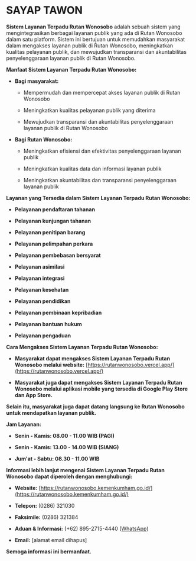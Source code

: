# SAYAP TAWON

**Sistem Layanan Terpadu Rutan Wonosobo** adalah sebuah sistem yang mengintegrasikan berbagai layanan publik yang ada di Rutan Wonosobo dalam satu platform. Sistem ini bertujuan untuk memudahkan masyarakat dalam mengakses layanan publik di Rutan Wonosobo, meningkatkan kualitas pelayanan publik, dan mewujudkan transparansi dan akuntabilitas penyelenggaraan layanan publik di Rutan Wonosobo.

**Manfaat Sistem Layanan Terpadu Rutan Wonosobo:**

* **Bagi masyarakat:**

  * Mempermudah dan mempercepat akses layanan publik di Rutan Wonosobo

  * Meningkatkan kualitas pelayanan publik yang diterima

  * Mewujudkan transparansi dan akuntabilitas penyelenggaraan layanan publik di Rutan Wonosobo

* **Bagi Rutan Wonosobo:**

  * Meningkatkan efisiensi dan efektivitas penyelenggaraan layanan publik

  * Meningkatkan kualitas data dan informasi layanan publik

  * Meningkatkan akuntabilitas dan transparansi penyelenggaraan layanan publik

**Layanan yang Tersedia dalam Sistem Layanan Terpadu Rutan Wonosobo:**

* **Pelayanan pendaftaran tahanan**

* **Pelayanan kunjungan tahanan**

* **Pelayanan penitipan barang**

* **Pelayanan pelimpahan perkara**

* **Pelayanan pembebasan bersyarat**

* **Pelayanan asimilasi**

* **Pelayanan integrasi**

* **Pelayanan kesehatan**

* **Pelayanan pendidikan**

* **Pelayanan pembinaan kepribadian**

* **Pelayanan bantuan hukum**

* **Pelayanan pengaduan**

**Cara Mengakses Sistem Layanan Terpadu Rutan Wonosobo:**

* **Masyarakat dapat mengakses Sistem Layanan Terpadu Rutan Wonosobo melalui website:** [https://rutanwonosobo.vercel.app/](https://rutanwonosobo.vercel.app/)

* **Masyarakat juga dapat mengakses Sistem Layanan Terpadu Rutan Wonosobo melalui aplikasi mobile yang tersedia di Google Play Store dan App Store.**

**Selain itu, masyarakat juga dapat datang langsung ke Rutan Wonosobo untuk mendapatkan layanan publik.**

**Jam Layanan:**

* **Senin - Kamis: 08.00 - 11.00 WIB (PAGI)**

* **Senin - Kamis: 13.00 - 14.00 WIB (SIANG)**

* **Jum'at - Sabtu: 08.30 - 11.00 WIB**

**Informasi lebih lanjut mengenai Sistem Layanan Terpadu Rutan Wonosobo dapat diperoleh dengan menghubungi:**

* **Website:** [https://rutanwonosobo.kemenkumham.go.id/](https://rutanwonosobo.kemenkumham.go.id/)

* **Telepon:** (0286) 321030

* **Faksimile:** (0286) 321384

* **Aduan & Informasi:** (+62) 895-2715-4440 ([WhatsApp](https://api.whatsapp.com/send?phone=6289527154440))

* **Email:** \[alamat email dihapus\]

**Semoga informasi ini bermanfaat.**

